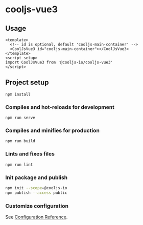 # cooljs-vue3

## Usage

```vue
<template>
  <!-- id is optional, default 'cooljs-main-container' -->
  <CoolJsVue3 id="cooljs-main-container"></CoolJsVue3>
</template>
<script setup>
import CoolJsVue3 from '@cooljs-io/cooljs-vue3'
</script>
```

## Project setup
```
npm install
```

### Compiles and hot-reloads for development
```
npm run serve
```

### Compiles and minifies for production
```
npm run build
```

### Lints and fixes files
```
npm run lint
```

### Init package and publish
```bash
npm init --scope=@cooljs-io
npm publish --access public
```

### Customize configuration
See [Configuration Reference](https://cli.vuejs.org/config/).
